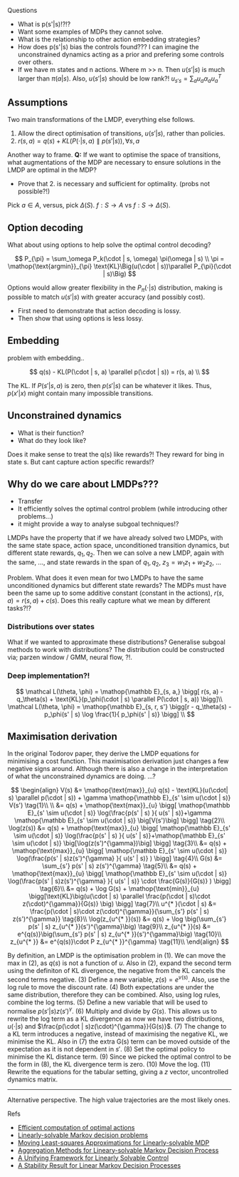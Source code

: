 Questions

- What is p(s'|s)!?!?
- Want some examples of MDPs they cannot solve.
- What is the relationship to other action embedding strategies?
- How does p(s'|s) bias the controls found??? I can imagine the unconstrained dynamics acting as a prior and prefering some controls over others.
- If we have m states and n actions. Where m >> n. Then $u(s'|s)$ is much larger than $\pi(a|s)$. Also, $u(s'|s)$ should be low rank?! $u_{s's} = \sum_a u_a \alpha_a u_a^T$

## Assumptions

Two main transformations of the LMDP, everything else follows.

1. Allow the direct optimisation of transitions, $u(s'|s)$, rather than policies.
1. $r(s, a) = q(s) + KL(P(\cdot|s, a)\parallel p(s'|s)), \forall s, a$

Another way to frame. __Q:__ If we want to optimise the space of transitions, what augmentations of the MDP are necessary to ensure solutions in the LMDP are optimal in the MDP?

- Prove that 2. is necessary and sufficient for optimality. (probs not possible?!)


Pick $a \in A$, versus, pick $\Delta(S)$. $f: S\to A$ vs $f:S \to \Delta(S)$.


## Option decoding

What about using options to help solve the optimal control decoding?

$$
P_{\pi} = \sum_\omega P_k(\cdot | s, \omega) \pi(\omega | s) \\
\pi = \mathop{\text{argmin}}_{\pi} \text{KL}\Big(u(\cdot | s))\parallel P_{\pi}(\cdot | s)\Big)
$$

Options would allow greater flexibility in the $P_{\pi}(\cdot | s)$ distribution, making is possible to match $u(s'|s)$ with greater accuracy (and possibly cost).

- First need to demonstrate that action decoding is lossy.
- Then show that using options is less lossy.

## Embedding

problem with embedding..

$$
q(s) - KL(P(\cdot | s, a) \parallel p(\cdot | s)) = r(s, a) \\
$$

The KL. If $P(s' | s, a)$ is zero, then $p(s' | s)$ can be whatever it likes. Thus, $p(x' | x)$ might contain many impossible transitions.


## Unconstrained dynamics

- What is their function?
- What do they look like?

Does it make sense to treat the q(s) like rewards?!
They reward for bing in state s.
But cant capture action specific rewards!?


## Why do we care about LMDPs???

- Transfer
- It efficiently solves the optimal control problem (while introducing other problems...)
- it might provide a way to analyse subgoal techniques!?

LMDPs have the property that if we have already solved two LMDPs, with the same state space, action space, unconditioned transition dynamics, but different state rewards, $q_1, q_2$. Then we can solve a new LMDP, again with the same, ..., and state rewards in the span of $q_1, q_2$, $z_3 = w_1 z_1 + w_2 z_2$, ...

Problem. What does it even mean for two LMDPs to have the same unconditioned dynamics but different state rewards?
The MDPs must have been the same up to some additive constant (constant in the actions), $r(s, a)=r(s, a) + c(s)$.
Does this really capture what we mean by different tasks?!?

### Distributions over states

What if we wanted to approximate these distributions?
Generalise subgoal methods to work with distributions?
The distribution could be constructed via; parzen window / GMM, neural flow, ?!.


### Deep implementation?!

$$
\mathcal L(\theta, \phi) = \mathop{\mathbb E}_{s, a,} \bigg[ r(s, a) - q_\theta(s) + \text{KL}(p_\phi(\cdot | s) \parallel P(\cdot | s, a)) \bigg]\\
\mathcal L(\theta, \phi) = \mathop{\mathbb E}_{s, r, s'} \bigg[r - q_\theta(s) - p_\phi(s' | s) \log \frac{1}{ p_\phi(s' | s)} \bigg] \\
$$

## Maximisation derivation

In the original Todorov paper, they derive the LMDP equations for minimising a cost function. This maximisation derivation just changes a few negative signs around. Although there is also a change in the interpretation of what the unconstrained dynamics are doing. ...?

$$
\begin{align}
V(s) &= \mathop{\text{max}}_{u} q(s) - \text{KL}(u(\cdot| s) \parallel p(\cdot | s)) + \gamma \mathop{\mathbb E}_{s' \sim u(\cdot | s)} V(s') \tag{1}\\
\\
&= q(s) + \mathop{\text{max}}_{u} \bigg[ \mathop{\mathbb E}_{s' \sim u(\cdot | s)} \log(\frac{p(s' | s) }{ u(s' | s)}+\gamma \mathop{\mathbb E}_{s' \sim u(\cdot | s)} \big[V(s')\big] \bigg] \tag{2}\\
\log(z(s)) &= q(s) + \mathop{\text{max}}_{u} \bigg[ \mathop{\mathbb E}_{s' \sim u(\cdot | s)} \log(\frac{p(s' | s) }{ u(s' | s)}+\mathop{\mathbb E}_{s' \sim u(\cdot | s)} \big[\log(z(s')^{\gamma})\big] \bigg] \tag{3}\\
&= q(s) + \mathop{\text{max}}_{u} \bigg[ \mathop{\mathbb E}_{s' \sim u(\cdot | s)} \log(\frac{p(s' | s)z(s')^{\gamma} }{ u(s' | s)} ) \bigg] \tag{4}\\
G(s) &= \sum_{s'} p(s' | s) z(s')^{\gamma} \tag{5}\\
&= q(s) + \mathop{\text{max}}_{u} \bigg[ \mathop{\mathbb E}_{s' \sim u(\cdot | s)} \log(\frac{p(s' | s)z(s')^{\gamma} }{ u(s' | s)} \cdot \frac{G(s)}{G(s)} ) \bigg] \tag{6}\\
&= q(s) + \log G(s) + \mathop{\text{min}}_{u} \bigg[\text{KL}\big(u(\cdot | s) \parallel \frac{p(\cdot | s)\cdot z(\cdot)^{\gamma}}{G(s)} \big) \bigg] \tag{7}\\
u^{* }(\cdot | s) &= \frac{p(\cdot | s)\cdot z(\cdot)^{\gamma}}{\sum_{s'} p(s' | s) z(s')^{\gamma}} \tag{8}\\
\log(z_{u^{* }}(s)) &= q(s) + \log \big(\sum_{s'} p(s' | s) z_{u^{* }}(s')^{\gamma}\big) \tag{9}\\
z_{u^{* }}(s) &= e^{q(s)}\big(\sum_{s'} p(s' | s) z_{u^{* }}(s')^{\gamma}\big) \tag{10}\\
z_{u^{* }} &= e^{q(s)}\cdot P z_{u^{* }}^{\gamma} \tag{11}\\
\end{align}
$$

By definition, an LMDP is the optimisation problem in (1). We can move the $\text{max}$ in (2), as $q(s)$ is not a function of $u$. Also in (2), expand the second term using the definiton of KL divergence, the negative from the KL cancels the second terms negative. (3) Define a new variable, $z(s) = e^{v(s)}$. Also, use the log rule to move the discount rate. (4) Both expectations are under  the same distribution, therefore they can be combined. Also, using log rules, combine the log terms. (5) Define a new variable that will be used to normalise $p(s' | s)z(s')^{\gamma}$. (6) Multiply and divide by $G(s)$. This allows us to rewrite the log term as a KL divergence as now we have two distributions, $u(\cdot | s)$ and $\frac{p(\cdot | s)z(\cdot)^{\gamma}}{G(s)}$. (7) The change to a KL term introduces a negative, instead of maximising the negative KL, we minimise the KL. Also in (7) the extra G(s) term can be moved outside of the expectation as it is not dependent in $s'$. (8) Set the optimal policy to minimise the KL distance term. (9) Since we picked the optimal control to be the form in (8), the KL divergence term is zero. (10) Move the log. (11) Rewrite the equations for the tabular setting, giving a $z$ vector, uncontrolled dynamics matrix.


***

Alternative perspective. The high value trajectories are the most likely ones.




Refs

- [Efficient computation of optimal actions](https://www.pnas.org/content/106/28/11478)
- [Linearly-solvable Markov decision problems](https://homes.cs.washington.edu/~todorov/papers/TodorovNIPS06.pdf)
- [Moving Least-squares Approximations for Linearly-solvable MDP](https://ieeexplore.ieee.org/stamp/stamp.jsp?arnumber=5967383)
- [Aggregation Methods for Lineary-solvable Markov Decision Process](https://homes.cs.washington.edu/~todorov/papers/ZhongIFAC11.pdf)
- [A Unifying Framework for Linearly Solvable Control](https://arxiv.org/abs/1202.3715)
- [A Stability Result for Linear Markov Decision Processes](http://www.optimization-online.org/DB_FILE/2017/03/5893.pdf)
